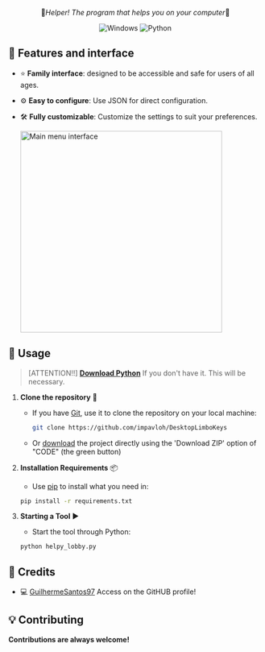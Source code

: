 <p align="center">
    <p align="center">
      🔑<em>Helper! The program that helps you on your computer</em>🔑
    </p>
    <p align="center">
      <img src="https://img.shields.io/badge/Windows-0078D6?style=for-the-badge&logo=windows&logoColor=white" alt="Windows">
      <img src="https://img.shields.io/badge/Python-3776AB.svg?style=for-the-badge&logo=Python&logoColor=white" alt="Python">
    </p>
</p>

## 🎯 Features and interface

- ⭐ **Family interface**: designed to be accessible and safe for users of all ages.

- ⚙️ **Easy to configure**: Use JSON for direct configuration.
- 🛠️ **Fully customizable**: Customize the settings to suit your preferences.

    <img src="https://i.imgur.com/t7CwxZj.png" alt="Main menu interface" height="400"/>
  

## 🚀 Usage

> [ATTENTION!!]
> **[Download Python](https://www.python.org/downloads/)** If you don't have it. This will be necessary.
   
1. **Clone the repository** 🔗
     - If you have [Git](https://git-scm.com/downloads), use it to clone the repository on your local machine:
       ```bash
       git clone https://github.com/impavloh/DesktopLimboKeys
       ```
     - Or [download](https://github.com/impavloh/DesktopLimboKeys/archive/refs/heads/master.zip) the project directly using the 'Download ZIP' option of "CODE" (the green button)


2. **Installation Requirements** 📦
      - Use [pip](https://python.land/virtual-environments/installing-packages-with-pip) to install what you need in:
     ```bash
     pip install -r requirements.txt
     ```
   
3. **Starting a Tool** ▶️
      - Start the tool through Python:
      ```bash
      python helpy_lobby.py
      ```

## 📃 Credits

- 💻 [GuilhermeSantos97](https://github.com/quasar098) Access on the GitHUB profile!


## 💡 Contributing
**Contributions are always welcome!**